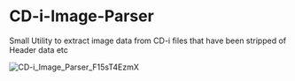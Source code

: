 # CD-i-Image-Parser
Small Utility to extract image data from CD-i files that have been stripped of Header data etc

![CD-i_Image_Parser_F15sT4EzmX](https://github.com/ogarvey/CD-i-Image-Parser/assets/994386/8d495798-3b00-4d30-a4b2-5aeb0653e288)
